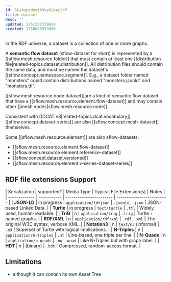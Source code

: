 ```yaml
---
id: 6ki4upsdymjb9vy82oec2cf
title: dataset
desc: ''
updated: 1751237370620
created: 1750655553990
---
```


In the RDF universe, a dataset is a collection of one or more graphs. 

A **semantic flow dataset** (sflow-dataset for short) is represented by a [[sflow.mesh.resource.folder]] that must contain at least one [[distribution file|related-topics.dataset.distribution]]. All distribution files should contain the same data, and must be named the dataset's [[sflow.concept.namespace.segment]]. E.g., a dataset folder named "monsters" could contain distributions named "monsters.jsonld" and "monsters.ttl". 

[[sflow.mesh.resource.node.dataset]]are a kind of semantic flow dataset that have a [[sflow.mesh.resource.element.flow-dataset]] and may contain other [[mesh nodes|sflow.mesh.resource.node]].

Consistent with [[DCAT v3|related-topics.dcat.vocabulary]], [[sflow.concept.dataset-series]] are also [[sflow.concept.mesh-dataset]] themselves.

Some [[sflow.mesh.resource.element]] are also sflow-datasets: 
- [[sflow.mesh.resource.element.flow-dataset]]
- [[sflow.mesh.resource.element.reference-dataset]]
- [[sflow.concept.dataset.versioned]]
- [[sflow.mesh.resource.element.v-series-dataset-series]]



## RDF file extensions Support

| Serialization | supported?  | Media Type              | Typical File Extension(s) | Notes                                         |
| ------------- | ----------- | ----------------------- | ------------------------- |
| **JSON-LD**   | in progress | `application/ld+json`   | `.jsonld`, `.json`        | JSON-based Linked Data.                       |
| **Turtle**    | in progress | `text/turtle`           | `.ttl`                    | Widely used, human-readable.                  |
| **TriG**      | n           | `application/trig`      | `.trig`                   | Turtle + named graphs.                        |
| **RDF/XML**   | n           | `application/rdf+xml`   | `.rdf`, `.xml`            | The original W3C syntax, verbose XML.         |
| **Notation3** | n           | `text/n3` (informal)    | `.n3`                     | Superset of Turtle with logical implications. |
| **N-Triples** | n           | `application/n-triples` | `.nt`                     | Line-based, one triple per line.              |
| **N-Quads**   | n           | `application/n-quads`   | `.nq`, `.quad`            | Like N-Triples but with graph label.          |
| **HDT**       | n           | (binary)                | `.hdt`                    | Compressed, random-access format.             |


## Limitations

- although it can contain its own Asset Tree